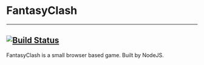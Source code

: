 # FantasyClash
---
[![Build Status](https://travis-ci.org/Sch-Tomi/FantasyClash.svg?branch=master)](https://travis-ci.org/Sch-Tomi/FantasyClash)
---

FantasyClash is a small browser based game. Built by NodeJS.
